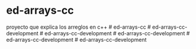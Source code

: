 # ed-arrays-cc

proyecto que explica los arreglos en c++
#   e d - a r r a y s - c c  
 #   e d - a r r a y s - c c - d e v e l o p m e n t  
 #   e d - a r r a y s - c c - d e v e l o p m e n t  
 #   e d - a r r a y s - c c - d e v e l o p m e n t  
 #   e d - a r r a y s - c c - d e v e l o p m e n t  
 #   e d - a r r a y s - c c - d e v e l o p m e n t  
 